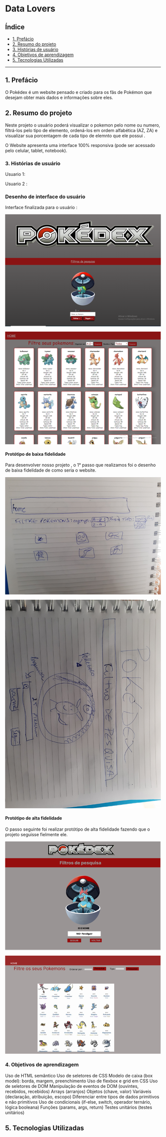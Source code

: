 # Data Lovers

## Índice

* [1. Prefácio](#1-prefácio)
* [2. Resumo do projeto](#2-resumo-do-projeto)
* [3. Histórias de usuário](#3-histórias-de-usuário)
* [4. Objetivos de aprendizagem](#4-objetivos-de-aprendizagem )
* [5. Tecnologias Utilizadas](#5-tecnologias-utilizadas )


***

## 1. Prefácio
O Pokédex é um website pensado e criado para os fãs de Pokémon que desejam obter mais dados e informações sobre eles. 

## 2. Resumo do projeto

Neste projeto o usuário poderá visualizar o pokemon pelo nome ou numero, filtrá-los pelo tipo de elemento, ordená-los em ordem alfabética (AZ, ZA) e visualizar sua porcentagem de cada tipo de elemnto que ele possui . 

O Website apresenta uma interface 100% responsiva (pode ser acessado pelo celular, tablet, notebook).


### 3. Histórias de usuário

Usuario 1:

Usuario 2 :

### Desenho de interface do usuário
Interface finalizada para o usuário :


![Prototipo](./src/telasite.PNG)

![Prototipo](./src/telasite2.PNG)

#### Protótipo de baixa fidelidade

Para desenvolver nosso projeto , o 1° passo que realizamos foi o desenho de baixa fidelidade de como seria o website.

![Prototipo](./src/20230522_110424.jpg)

![Prototipo](./src/20230522_110438.jpg)

#### Protótipo de alta fidelidade

O passo seguinte foi realizar protótipo de alta fidelidade fazendo que o projeto seguisse fielmente ele.


![Prototipo](./src/fotofigma1.PNG)

![Prototipo](./src/figma2.PNG)

### 4. Objetivos de aprendizagem
Uso de HTML semântico
Uso de seletores de CSS
Modelo de caixa (box model): borda, margem, preenchimento
Uso de flexbox e grid em CSS
Uso de seletores de DOM
Manipulação de eventos de DOM (ouvintes, recebidos, recebidos)
Arrays (arranjos)
Objetos (chave, valor)
Variáveis ​​(declaração, atribuição, escopo)
Diferenciar entre tipos de dados primitivos e não primitivos
Uso de condicionais (if-else, switch, operador ternário, lógica booleana)
Funções (params, args, return)
Testes unitários (testes unitários)

## 5. Tecnologias Utilizadas
